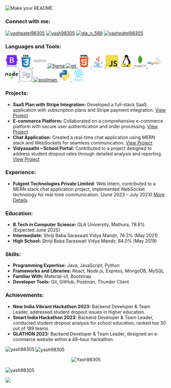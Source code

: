 <img width="1834" alt="Make your README" src="https://github.com/Yash98305/Yash98305/assets/99255356/24d800fe-cd8d-467e-b825-dbf0e8a32d92">
<h3 align="left">Connect with me:</h3>
<p align="left">
<a href="https://linkedin.com/in/yashpatel98305" target="blank"><img align="center" src="https://raw.githubusercontent.com/rahuldkjain/github-profile-readme-generator/master/src/images/icons/Social/linked-in-alt.svg" alt="yashpatel98305" height="30" width="40" /></a>
<a href="https://instagram.com/yash98305" target="blank"><img align="center" src="https://raw.githubusercontent.com/rahuldkjain/github-profile-readme-generator/master/src/images/icons/Social/instagram.svg" alt="yash98305" height="30" width="40" /></a>
<a href="https://www.codechef.com/users/gla_n_569" target="blank"><img align="center" style = "width:35px;" src="https://github.com/Yash98305/Yash98305/assets/99255356/4d442bd2-884c-44da-a407-5e72bbc592cb" alt="gla_n_569" height="30" width="40" /></a>
<a href="https://www.leetcode.com/yashpatel98305" target="blank"><img align="center" src="https://raw.githubusercontent.com/rahuldkjain/github-profile-readme-generator/master/src/images/icons/Social/leet-code.svg" alt="yashpatel98305" height="30" width="40" /></a>
</p>

<h3 align="left">Languages and Tools:</h3>
<p align="left"> 
<a href="https://getbootstrap.com" target="_blank" rel="noreferrer"> <img src="https://raw.githubusercontent.com/devicons/devicon/master/icons/bootstrap/bootstrap-plain-wordmark.svg" alt="bootstrap" width="40" height="40"/> </a> 
<a href="https://www.w3schools.com/css/" target="_blank" rel="noreferrer"> <img src="https://raw.githubusercontent.com/devicons/devicon/master/icons/css3/css3-original-wordmark.svg" alt="css3" width="40" height="40"/> </a> 
<a href="https://expressjs.com" target="_blank" rel="noreferrer"> <img src="https://raw.githubusercontent.com/devicons/devicon/master/icons/express/express-original-wordmark.svg" alt="express" width="40" height="40"/> </a> 
<a href="https://www.figma.com/" target="_blank" rel="noreferrer"> <img src="https://www.vectorlogo.zone/logos/figma/figma-icon.svg" alt="figma" width="40" height="40"/> </a> 
<a href="https://git-scm.com/" target="_blank" rel="noreferrer"> <img src="https://www.vectorlogo.zone/logos/git-scm/git-scm-icon.svg" alt="git" width="40" height="40"/> </a> 
<a href="https://www.w3.org/html/" target="_blank" rel="noreferrer"> <img src="https://raw.githubusercontent.com/devicons/devicon/master/icons/html5/html5-original-wordmark.svg" alt="html5" width="40" height="40"/> </a> 
<a href="https://www.java.com" target="_blank" rel="noreferrer"> <img src="https://raw.githubusercontent.com/devicons/devicon/master/icons/java/java-original.svg" alt="java" width="40" height="40"/> </a> 
<a href="https://developer.mozilla.org/en-US/docs/Web/JavaScript" target="_blank" rel="noreferrer"> <img src="https://raw.githubusercontent.com/devicons/devicon/master/icons/javascript/javascript-original.svg" alt="javascript" width="40" height="40"/> </a> 
<a href="https://www.linux.org/" target="_blank" rel="noreferrer"> <img src="https://raw.githubusercontent.com/devicons/devicon/master/icons/linux/linux-original.svg" alt="linux" width="40" height="40"/> </a> 
<a href="https://www.mongodb.com/" target="_blank" rel="noreferrer"> <img src="https://raw.githubusercontent.com/devicons/devicon/master/icons/mongodb/mongodb-original-wordmark.svg" alt="mongodb" width="40" height="40"/> </a> 
<a href="https://www.mysql.com/" target="_blank" rel="noreferrer"> <img src="https://raw.githubusercontent.com/devicons/devicon/master/icons/mysql/mysql-original-wordmark.svg" alt="mysql" width="40" height="40"/> </a> 
<a href="https://nodejs.org" target="_blank" rel="noreferrer"> <img src="https://raw.githubusercontent.com/devicons/devicon/master/icons/nodejs/nodejs-original-wordmark.svg" alt="nodejs" width="40" height="40"/> </a> 
<a href="https://www.photoshop.com/en" target="_blank" rel="noreferrer"> <img src="https://raw.githubusercontent.com/devicons/devicon/master/icons/photoshop/photoshop-line.svg" alt="photoshop" width="40" height="40"/> </a> 
<a href="https://postman.com" target="_blank" rel="noreferrer"> <img src="https://www.vectorlogo.zone/logos/getpostman/getpostman-icon.svg" alt="postman" width="40" height="40"/> </a> 
<a href="https://www.python.org" target="_blank" rel="noreferrer"> <img src="https://raw.githubusercontent.com/devicons/devicon/master/icons/python/python-original.svg" alt="python" width="40" height="40"/> </a> 
<a href="https://reactjs.org/" target="_blank" rel="noreferrer"> <img src="https://raw.githubusercontent.com/devicons/devicon/master/icons/react/react-original-wordmark.svg" alt="react" width="40" height="40"/> </a> 
</p>

<h3 align="left">Projects:</h3>
<ul>
  <li><b>SaaS Plan with Stripe Integration:</b> Developed a full-stack SaaS application with subscription plans and Stripe payment integration. <a href="LINK">View Project</a></li>
  <li><b>E-commerce Platform:</b> Collaborated on a comprehensive e-commerce platform with secure user authentication and order processing. <a href="LINK">View Project</a></li>
  <li><b>Chat Application:</b> Created a real-time chat application using MERN stack and WebSockets for seamless communication. <a href="LINK">View Project</a></li>
  <li><b>Vidyasaathi – School Portal:</b> Contributed to a project designed to address student dropout rates through detailed analysis and reporting. <a href="LINK">View Project</a></li>
</ul>

<h3 align="left">Experience:</h3>
<ul>
  <li><b>Fulgent Technologies Private Limited:</b> Web Intern, contributed to a MERN stack chat application project, implemented WebSocket technology for real-time communication. (June 2023 – July 2023) <a href="LINK">More Details</a></li>
</ul>

<h3 align="left">Education:</h3>
<ul>
  <li><b>B.Tech in Computer Science:</b> GLA University, Mathura, 78.6% (Expected June 2025)</li>
  <li><b>Intermediate:</b> Shriji Baba Saraswati Vidya Mandir, 78.3% (May 2021)</li>
  <li><b>High School:</b> Shriji Baba Saraswati Vidya Mandir, 84.0% (May 2019)</li>
</ul>

<h3 align="left">Skills:</h3>
<ul>
  <li><b>Programming Expertise:</b> Java, JavaScript, Python</li>
  <li><b>Frameworks and Libraries:</b> React, Node.js, Express, MongoDB, MySQL</li>
  <li><b>Familiar With:</b> Material-UI, Bootstrap</li>
  <li><b>Developer Tools:</b> Git, GitHub, Postman, Thunder Client</li>
</ul>

<h3 align="left">Achievements:</h3>
<ul>
  <li><b>New India Vibrant Hackathon 2023:</b> Backend Developer & Team Leader, addressed student dropout issues in higher education.</li>
  <li><b>Smart India Hackathon 2023:</b> Backend Developer & Team Leader, conducted student dropout analysis for school education, ranked top 30 out of 189 teams.</li>
  <li><b>GLATHON 2023:</b> Backend Developer & Team Leader, designed an e-commerce website within a 48-hour hackathon.</li>
</ul>

<p><img align="left" src="https://github-readme-stats.vercel.app/api/top-langs?username=yash98305&show_icons=true&locale=en&layout=compact" alt="yash98305" /></p>

<p>&nbsp;<img align="center" src="https://github-readme-stats.vercel.app/api?username=yash98305&show_icons=true&locale=en" alt="yash98305" /></p>

<p align="center"> <img src="https://github-readme-stats.vercel.app/api?username=Yash98305&show_icons=true&theme=gotham" alt="Yash98305" />



<p><img align="center" src="https://github-readme-streak-stats.herokuapp.com/?user=yash98305&" alt="yash98305" /></p>
<a href="https://visitcount.itsvg.in">
  <img src="https://visitcount.itsvg.in/api?id=yash98305&label=Profile%20Views&color=0&icon=0&pretty=true" />
</a>
